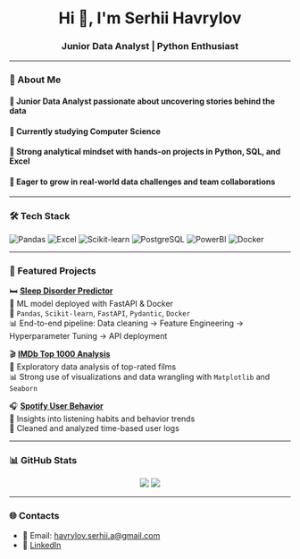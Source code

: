<h1 align="center">Hi 👋, I'm Serhii Havrylov</h1>
<h3 align="center">Junior Data Analyst | Python Enthusiast </h3>

---

### 🧠 About Me

<h4>🔹 Junior Data Analyst passionate about uncovering stories behind the data </h4>
<h4>🔹 Currently studying Computer Science</h4>
<h4>🔹 Strong analytical mindset with hands-on projects in Python, SQL, and Excel </h4>
<h4>🔹 Eager to grow in real-world data challenges and team collaborations</h4>

---

### 🛠️ Tech Stack
![Pandas](https://img.shields.io/badge/-Pandas-150458?style=for-the-badge&logo=pandas)
![Excel](https://img.shields.io/badge/-Excel-217346?style=for-the-badge&logo=microsoft-excel&logoColor=white)
![Scikit-learn](https://img.shields.io/badge/-Scikit--learn-F7931E?style=for-the-badge&logo=scikitlearn&logoColor=white)
![PostgreSQL](https://img.shields.io/badge/-PostgreSQL-336791?style=for-the-badge&logo=postgresql&logoColor=white)
![PowerBI](https://img.shields.io/badge/-PowerBI-F2C811?style=for-the-badge&logo=powerbi&logoColor=black)
![Docker](https://img.shields.io/badge/-Docker-2496ED?style=for-the-badge&logo=docker&logoColor=white)


---

### 🚀 Featured Projects

🛏️ **[Sleep Disorder Predictor](https://github.com/Havrylov-Serhii/sleep-disorder-project)**  
📍 ML model deployed with FastAPI & Docker  
🔧 `Pandas`, `Scikit-learn`, `FastAPI`, `Pydantic`, `Docker`  
📊 End-to-end pipeline: Data cleaning → Feature Engineering → Hyperparameter Tuning → API deployment

🎬 **[IMDb Top 1000 Analysis](https://github.com/Havrylov-Serhii/imdb-analysis)**  
📍 Exploratory data analysis of top-rated films  
📊 Strong use of visualizations and data wrangling with `Matplotlib` and `Seaborn`

🎧 **[Spotify User Behavior](https://github.com/Havrylov-Serhii/spotify-data-analysis)**  
📍 Insights into listening habits and behavior trends  
🔧 Cleaned and analyzed time-based user logs

---

### 📊 GitHub Stats

<p align="center">
  <img src="https://github-readme-stats.vercel.app/api?username=havrylov-serhii&show_icons=true&theme=default" />
  <img src="https://github-readme-streak-stats.herokuapp.com/?user=havrylov-serhii" />
</p>

---

### 🌐 Contacts

- 📧 Email: havrylov.serhii.a@gmail.com  
- 💼 [LinkedIn](https://www.linkedin.com/in/serhii-havrylov)  

